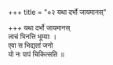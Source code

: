 +++
title = "०२ यथा दर्भो जायमानस्"

+++
यथा दर्भो जायमानस्  
त्वचं भिनत्ति भूम्याः ।  
एवा स भिद्यतां जनो  
यो नः पापं चिकित्सति ॥